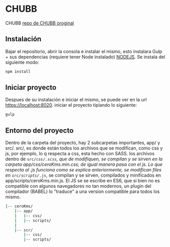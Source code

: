 # CHUBB
CHUBB
[repo de CHUBB oroginal](https://github.com/fcasalibaper/CHUBB)

## Instalación

Bajar el repositorio, abrir la consola e instalar el mismo, esto instalara Gulp + sus dependencias (requiere tener Node instalado)
[NODEJS](https://nodejs.org/es/download/). Se instala del siguiente modo:

```bash
npm install
```

## Iniciar proyecto

Despues de su instalación e iniciar el mismo, se puede ver en la url [https://localhost:8020](https://localhost:8020).
iniciar el proyecto tipiando lo siguiente:

```bash
gulp
```

## Entorno del proyecto
Dentro de la carpeta del proyecto, hay 2 subcarpetas importantes, app/ y src/.
src/, es donde están todos los archivos que se modifican, como css y js, por ejemplo, lo q respecta a css, esta hecho con SASS. los archivos dentro de <code>src/css/*.scss</code>, que de modifiquen, se compilan y se sirven en la carpeta app/css/ceroKms.min.css; de igual manera pasa con el js.
Lo que respecta al .js funciona como se explica anteriormente, se modifican files en <code>src/scripts/*.js</code>, se compilan y se sirven, compilados y minificados en app/scripts/ceroKms.min.js.
El JS se se escribe en ES6, que si bien no es compatible con algunos navegadores no tan modernos, un plugin del compilador (BABEL) lo "traduce" a una version compatible para todos los mismo.

```bash
|-- ceroKms/
    |-- app/
    |   |-- css/
    |   |-- scripts/
    |   
    |-- scr/
        |-- css/
        |-- scripts/
 ```
